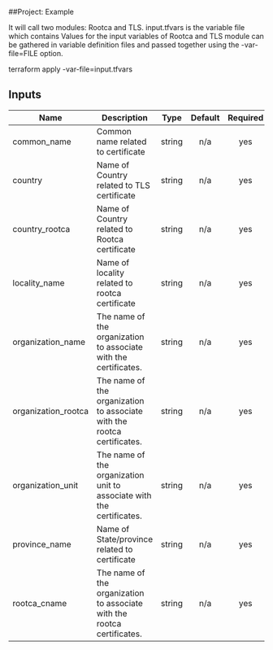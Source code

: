 ##Project: Example

It will call two modules: Rootca and TLS.
input.tfvars is the variable file which contains Values for the input variables of Rootca and TLS module can be gathered in variable definition files and passed together using the -var-file=FILE option.

terraform apply -var-file=input.tfvars

## Inputs

| Name | Description | Type | Default | Required |
|------|-------------|:----:|:-----:|:-----:|
| common\_name | Common name related to certificate | string | n/a | yes |
| country | Name of Country related to TLS certificate | string | n/a | yes |
| country\_rootca | Name of Country related to Rootca certificate | string | n/a | yes |
| locality\_name | Name of locality related to rootca certificate | string | n/a | yes |
| organization\_name | The name of the organization to associate with the certificates. | string | n/a | yes |
| organization\_rootca | The name of the organization to associate with the rootca certificates. | string | n/a | yes |
| organization\_unit | The name of the organization unit to associate with the certificates. | string | n/a | yes |
| province\_name | Name of State/province related to certificate | string | n/a | yes |
| rootca\_cname | The name of the organization to associate with the rootca certificates. | string | n/a | yes |






